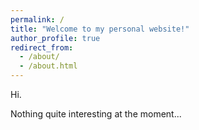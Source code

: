 ```yaml
---
permalink: /
title: "Welcome to my personal website!"
author_profile: true
redirect_from: 
  - /about/
  - /about.html
---
```


Hi.

Nothing quite interesting at the moment...
